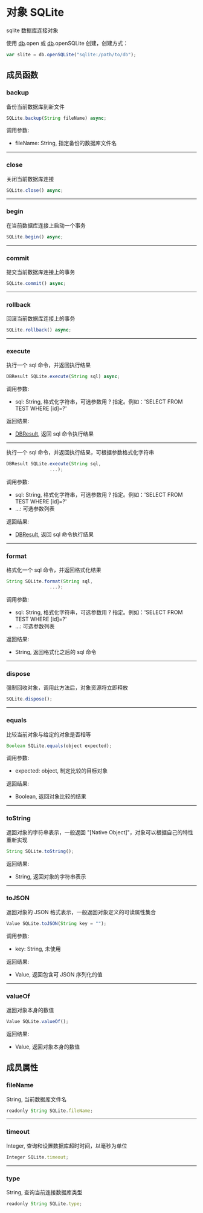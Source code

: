 # 对象 SQLite
sqlite 数据库连接对象

使用 [db](../../module/ifs/db.md).open 或 [db](../../module/ifs/db.md).openSQLite 创建，创建方式：
```JavaScript
var slite = db.openSQLite("sqlite:/path/to/db");
```
## 成员函数
        
### backup
备份当前数据库到新文件
```JavaScript
SQLite.backup(String fileName) async;
```

调用参数:
* fileName: String, 指定备份的数据库文件名

--------------------------
### close
关闭当前数据库连接
```JavaScript
SQLite.close() async;
```

--------------------------
### begin
在当前数据库连接上启动一个事务
```JavaScript
SQLite.begin() async;
```

--------------------------
### commit
提交当前数据库连接上的事务
```JavaScript
SQLite.commit() async;
```

--------------------------
### rollback
回滚当前数据库连接上的事务
```JavaScript
SQLite.rollback() async;
```

--------------------------
### execute
执行一个 sql 命令，并返回执行结果
```JavaScript
DBResult SQLite.execute(String sql) async;
```

调用参数:
* sql: String, 格式化字符串，可选参数用 ? 指定。例如：'SELECT FROM TEST WHERE [id]=?'

返回结果:
* [DBResult](DBResult.md), 返回 sql 命令执行结果

--------------------------
执行一个 sql 命令，并返回执行结果，可根据参数格式化字符串
```JavaScript
DBResult SQLite.execute(String sql,
                ...);
```

调用参数:
* sql: String, 格式化字符串，可选参数用 ? 指定。例如：'SELECT FROM TEST WHERE [id]=?'
* ...: 可选参数列表

返回结果:
* [DBResult](DBResult.md), 返回 sql 命令执行结果

--------------------------
### format
格式化一个 sql 命令，并返回格式化结果
```JavaScript
String SQLite.format(String sql,
                ...);
```

调用参数:
* sql: String, 格式化字符串，可选参数用 ? 指定。例如：'SELECT FROM TEST WHERE [id]=?'
* ...: 可选参数列表

返回结果:
* String, 返回格式化之后的 sql 命令

--------------------------
### dispose
强制回收对象，调用此方法后，对象资源将立即释放
```JavaScript
SQLite.dispose();
```

--------------------------
### equals
比较当前对象与给定的对象是否相等
```JavaScript
Boolean SQLite.equals(object expected);
```

调用参数:
* expected: object, 制定比较的目标对象

返回结果:
* Boolean, 返回对象比较的结果

--------------------------
### toString
返回对象的字符串表示，一般返回 "[Native Object]"，对象可以根据自己的特性重新实现
```JavaScript
String SQLite.toString();
```

返回结果:
* String, 返回对象的字符串表示

--------------------------
### toJSON
返回对象的 JSON 格式表示，一般返回对象定义的可读属性集合
```JavaScript
Value SQLite.toJSON(String key = "");
```

调用参数:
* key: String, 未使用

返回结果:
* Value, 返回包含可 JSON 序列化的值

--------------------------
### valueOf
返回对象本身的数值
```JavaScript
Value SQLite.valueOf();
```

返回结果:
* Value, 返回对象本身的数值

## 成员属性
        
### fileName
String, 当前数据库文件名
```JavaScript
readonly String SQLite.fileName;
```

--------------------------
### timeout
Integer, 查询和设置数据库超时时间，以毫秒为单位
```JavaScript
Integer SQLite.timeout;
```

--------------------------
### type
String, 查询当前连接数据库类型
```JavaScript
readonly String SQLite.type;
```


